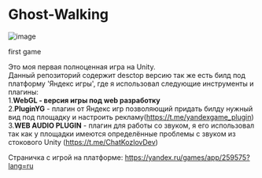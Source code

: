 # Ghost-Walking
![image](https://github.com/itkek3/Ghost-Walking/assets/88595775/7705625a-e9da-42a6-934e-4a27b77826c2)

first game

Это моя первая полноценная игра на Unity.<br>
Данный репозиторий содержит desctop версию так же есть билд под платформу 'Яндекс игры', где я использовал следующие инструменты и плагины:<br>
1.<b>WebGL - версия игры под web разработку</b><br>
2.<b>PluginYG</b> - плагин от Яндекс игр позволяющий придать билду нужный вид под площадку и настроить рекламу(https://t.me/yandexgame_plugin)<br>
3.<b>WEB AUDIO PLUGIN</b> - плагин для работы со звуком, я его использовал так как у площадки имеются определённые проблемы с звуком из стокового Unity (https://t.me/ChatKozlovDev)<br>

Страничка с игрой на платформе: https://yandex.ru/games/app/259575?lang=ru 
